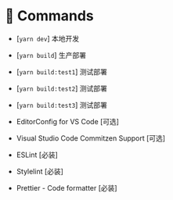 # 🔨 Commands

- [`yarn dev`] 本地开发
- [`yarn build`] 生产部署
- [`yarn build:test1`] 测试部署
- [`yarn build:test2`] 测试部署
- [`yarn build:test3`] 测试部署

- EditorConfig for VS Code [可选]
- Visual Studio Code Commitzen Support [可选]
- ESLint [必装]
- Stylelint [必装]
- Prettier - Code formatter [必装]
